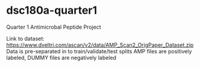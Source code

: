 # dsc180a-quarter1
Quarter 1 Antimicrobal Peptide Project 

Link to dataset: https://www.dveltri.com/ascan/v2/data/AMP_Scan2_OrigPaper_Dataset.zip
Data is pre-separated in to train/validate/test splits
AMP files are positively labeled, DUMMY files are negatively labeled
